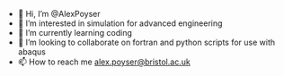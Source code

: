 - 👋 Hi, I’m @AlexPoyser
- 👀 I’m interested in simulation for advanced engineering
- 🌱 I’m currently learning coding
- 💞️ I’m looking to collaborate on fortran and python scripts for use with abaqus
- 📫 How to reach me alex.poyser@bristol.ac.uk

<!---
AlexPoyser/AlexPoyser is a ✨ special ✨ repository because its `README.md` (this file) appears on your GitHub profile.
You can click the Preview link to take a look at your changes.
--->
